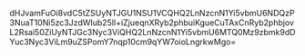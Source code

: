 dHJvamFuOi8vdC5tZSUyNTJGU1NSU1VCQHQ2LnNzcnN1Yi5vbmU6NDQzP3NuaT10Ni5zc3JzdWIub25lI+iZjueqnXRyb2phbuiKgueCuTAxCnRyb2phbjovL2Rsai50ZiUyNTJGc3Nyc3ViQHQ2LnNzcnN1Yi5vbmU6MTQ0Mz9zbmk9dDYuc3Nyc3ViLm9uZSPomY7nqp10cm9qYW7oioLngrkwMgo=